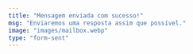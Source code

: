 ```yaml
---
title: "Mensagem enviada com sucesso!"
msg: "Enviaremos uma resposta assim que possível."
image: "images/mailbox.webp"
type: "form-sent"
---
```

